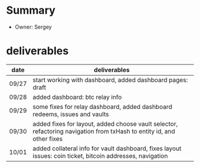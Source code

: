# Summary
* Owner: Sergey

# deliverables
| date  | deliverables |
|--- | ---|
| 09/27  | start working with dashboard, added dashboard pages: draft |
| 09/28  | added dashboard: btc relay info |
| 09/29  | some fixes for relay dashboard, added dashboard redeems, issues and vaults |
| 09/30  | added fixes for layout, added choose vault selector, refactoring navigation from txHash to entity id, and other fixes |
| 10/01  | added collateral info for vault dashboard, fixes layout issues: coin ticket, bitcoin addresses, navigation |